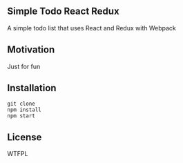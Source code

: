 ## Simple Todo React Redux

A simple todo list that uses React and Redux with Webpack

## Motivation

Just for fun

## Installation

```
git clone
npm install
npm start
```

## License

WTFPL